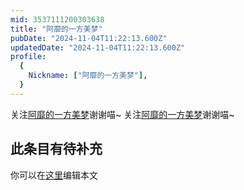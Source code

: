 ```yaml
---
mid: 3537111200303638
title: "阿靡的一方美梦"
pubDate: "2024-11-04T11:22:13.600Z"
updatedDate: "2024-11-04T11:22:13.600Z"
profile:
  {
    Nickname: ["阿靡的一方美梦"],
  }
---
```


关注[阿靡的一方美梦](https://space.bilibili.com/3537111200303638)谢谢喵~ 关注[阿靡的一方美梦](https://space.bilibili.com/3537111200303638)谢谢喵~

## 此条目有待补充
你可以在[这里](https://github.com/Yuhanawa/VTuber.ICU-Content/edit/master/v/阿靡的一方美梦/index.md)编辑本文
